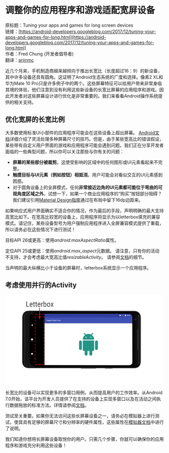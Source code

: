 # 调整你的应用程序和游戏适配宽屏设备

原标题：Tuning your apps and games for long screen devices  
链接：[https://android-developers.googleblog.com/2017/12/tuning-your-apps-and-games-for-long.html](https://android-developers.googleblog.com/2017/12/tuning-your-apps-and-games-for-long.html)  
作者：Fred Chung (开发者倡导者)  
翻译：[arjinmc](https://github.com/arjinmc)  

近几个月来，手机制造商越来越倾向于推出长宽比（长度超过16：9）的新设备，其中许多设备还具有圆角。这证明了Android生态系统的广度和选择。像素2 XL和华为Mate 10 Pro只是许多例子中的两个。这些屏幕特征可以给用户带来非常身临其境的体验，他们注意到没有利用这些新设备的长宽比屏幕的应用程序和游戏。因此开发者对这些屏幕设计进行优化是非常重要的。我们来看看Android操作系统提供的相关支持。

## 优化宽屏的长宽比例

大多数使用标准UI小部件的应用程序可能会在这些设备上超出屏幕。 [Android文档](https://developer.android.google.cn/guide/practices/screens_support.html)详细介绍了灵活处理多种屏幕尺寸的技巧。但是，由于某些宽高比的错误假设，某些带有自定义用户界面的游戏和应用程序可能会遇到问题。我们正在分享开发者面临的一些典型问题，所以你可以关注那些与你有关的问题：

* <strong>屏幕的某些部分被裁剪</strong>。这使受影响的区域中的任何图形或UI元素看起来不完整。
* <strong>触摸目标与UI元素（例如按钮）相抵消</strong>。用户可能会对看似交互的UI元素感到困惑。
* 对于圆角设备上的全屏模式，任何<strong>非常接近边角的UI元素都可能位于弯曲的可视角度区域之外</strong>。试想一下，如果一个商业应用程序的“购买”按钮部分阻碍？我们建议引用[Material Design指南](https://material.io/guidelines/layout/metrics-keylines.html#metrics-keylines-keylines-spacing)通过在布局中留下16dp边距来。

如果响应式用户界面确实不适合你的情况，作为最后的手段，声明明确的最大支持高宽比如下。在宽高比较宽的设备上，应用程序将显示为以letterbox填充的兼容模式。请记住，某些设备型号为用户强制应用程序进入全屏兼容模式提供了重载，所以请务必在这些情况下进行测试！

目标API 26或更高：使用<i>android:maxAspectRatio</i>属性。

定位API 25或更低：使用<i>android.max_aspect</i>元数据。 请注意，只有你的活动不支持，才会考虑最大宽高比值<i>resizableActivity</i>。 请参阅[文档](https://developer.android.google.cn/guide/practices/screens_support.html#MaxAspectRatio)的细节。

当声明的最大纵横比小于设备的屏幕时，letterbox系统显示一个应用程序。

## 考虑使用并行的Activity

![img](../images/2017.12.4.png)  

长宽比的设备可以实现更多的多窗口用例，从而提高用户的工作效率。从Android 7.0开始，该平台为开发人员提供了在支持的设备上实现多窗口以及在活动之间执行数据拖放的标准方法。详情请参阅[文档](https://developer.android.com/guide/topics/ui/multi-window.html#configuring)。

测试至关重要。如果你无法访问这些长屏幕设备之一，请务必在模拟器上进行测试，使其具有足够的屏幕尺寸和分辨率的硬件属性，这些属性在[模拟器文档](https://developer.android.com/studio/run/managing-avds.html#hpproperties)中进行了说明。

我们知道你想用长屏幕设备取悦你的用户。只需几个步骤，你就可以确保你的应用程序和游戏充分利用这些设备！